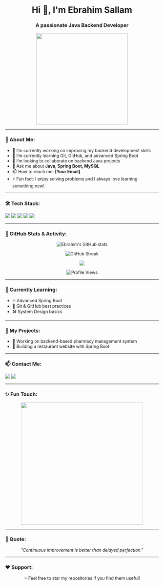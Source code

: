 <h1 align="center">Hi 👋, I'm Ebrahim Sallam</h1>
<h3 align="center">A passionate Java Backend Developer</h3>

<p align="center">
  <img src="https://media.giphy.com/media/qgQUggAC3Pfv687qPC/giphy.gif" width="300" />
</p>

---

### 💫 About Me:
- 🔭 I’m currently working on improving my backend development skills  
- 🌱 I’m currently learning Git, GitHub, and advanced Spring Boot  
- 👯 I’m looking to collaborate on backend Java projects  
- 💬 Ask me about **Java, Spring Boot, MySQL**  
- 📫 How to reach me: **[Your Email]**  
- ⚡ Fun fact: I enjoy solving problems and I always love learning something new!

---

### 🛠️ Tech Stack:
<p align="left">
  <img src="https://img.shields.io/badge/Java-ED8B00?style=for-the-badge&logo=java&logoColor=white" />
  <img src="https://img.shields.io/badge/Spring Boot-6DB33F?style=for-the-badge&logo=spring-boot&logoColor=white" />
  <img src="https://img.shields.io/badge/MySQL-4479A1?style=for-the-badge&logo=mysql&logoColor=white" />
  <img src="https://img.shields.io/badge/Git-F05032?style=for-the-badge&logo=git&logoColor=white" />
  <img src="https://img.shields.io/badge/GitHub-181717?style=for-the-badge&logo=github&logoColor=white" />
</p>

---

### 🚀 GitHub Stats & Activity:
<p align="center">
  <img src="https://github-readme-stats.vercel.app/api?username=YOUR_GITHUB_USERNAME&show_icons=true&theme=radical" alt="Ebrahim's GitHub stats" />
</p>

<p align="center">
  <img src="https://github-readme-streak-stats.herokuapp.com/?user=YOUR_GITHUB_USERNAME&theme=radical" alt="GitHub Streak" />
</p>

<p align="center">
  <img src="https://github-readme-activity-graph.cyclic.app/graph?username=YOUR_GITHUB_USERNAME&theme=rogue" />
</p>

<p align="center">
  <img src="https://komarev.com/ghpvc/?username=YOUR_GITHUB_USERNAME&label=Profile%20views&color=0e75b6&style=flat" alt="Profile Views" />
</p>

---

### 🎯 Currently Learning:
- 🔥 Advanced Spring Boot  
- 🚀 Git & GitHub best practices  
- 🛠️ System Design basics  

---

### 📂 My Projects:
- 🚧 Working on backend-based pharmacy management system  
- 🚧 Building a restaurant website with Spring Boot  

---

### 📫 Contact Me:
<p align="left">
  <a href="mailto:YOUR_EMAIL@gmail.com"><img src="https://img.shields.io/badge/Gmail-D14836?style=for-the-badge&logo=gmail&logoColor=white" /></a>
  <a href="https://www.linkedin.com/in/YOUR_LINKEDIN/" target="blank"><img src="https://img.shields.io/badge/LinkedIn-0077B5?style=for-the-badge&logo=linkedin&logoColor=white" /></a>
</p>

---

### ✨ Fun Touch:
<p align="center">
  <img src="https://media.giphy.com/media/LMcB8XospGZO8UQq87/giphy.gif" width="400" />
</p>

---

### 📜 Quote:
<p align="center"><i>"Continuous improvement is better than delayed perfection."</i></p>

---

### ❤️ Support:
<p align="center">⭐ Feel free to star my repositories if you find them useful!</p>
